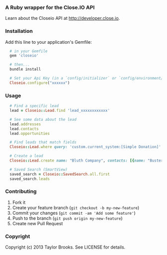 ### A Ruby wrapper for the Close.IO API

Learn about the Closeio API at http://developer.close.io.

### Installation
Add this line to your application's Gemfile:
````ruby
  # in your Gemfile
  gem 'closeio'

  # then...
  bundle install

  # Set your Api Key (in a `config/initializer` or `config/environment/*`)
  Closeio.configure("xxxxxx")
````

### Usage
````ruby
  # Find a specific lead
  lead = Closeio::Lead.find 'lead_xxxxxxxxxxxx'

  # See some data about the lead
  lead.addresses
  lead.contacts
  lead.opportunities

  # Find leads that match fields
  Closeio::Lead.where query: 'custom.current_system:[Simple Donation]'

  # Create a lead
  Closeio::Lead.create name: "Bluth Company", contacts: [{name: "Buster Bluth", emails: [{type: "office", email: "cartographer@bluthcompany.com"}]}]

  # Saved Search (SmartView)
  saved_search = Closeio::SavedSearch.all.first
  saved_search.leads
````

### Contributing

1. Fork it
2. Create your feature branch (`git checkout -b my-new-feature`)
3. Commit your changes (`git commit -am 'Add some feature'`)
4. Push to the branch (`git push origin my-new-feature`)
5. Create new Pull Request


### Copyright
Copyright (c) 2013 Taylor Brooks. See LICENSE for details.

